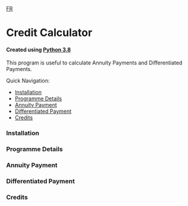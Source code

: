 [FR](https://github.com/DSAghicha/Credit-Calculator/blob/main/FR_README.md)

# Credit Calculator

#### Created using [Python 3.8](https://www.python.org/)

This program is useful to calculate Annuity Payments and Differentiated Payments.

Quick Navigation:
- [Installation](README.md#Installation)
- [Programme Details](README.md#Programme%20Details)
- [Annuity Payment](README.md#Annuity%20Payment)
- [Differentiated Payment](README.md#Differentiated%20Payment)
- [Credits](README.md#Credits)

### Installation

### Programme Details

### Annuity Payment

### Differentiated Payment

### Credits
